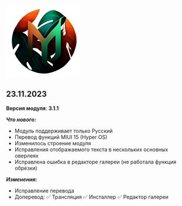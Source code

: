 <img src="https://raw.githubusercontent.com/kazhemons/CNtoRU/main/img/Logo.png">

## 23.11.2023 ##

**Версия модуля**: **3.1.1**

***Что нового:***
- Модуль поддерживает только Русский
- Перевод функций MIUI 15 (Hyper OS)
- Изменилось строение модуля
- Исправления отображаемого текста в нескольких основных оверлеях
- Исправлена ошибка в редакторе галереи (не работала функция обрезки)

***Изменения:***
- Исправление перевода
- Доперевод: 
 ✅ Трансляция
 ✅ Инсталлер
 ✅ Редактор галереи





